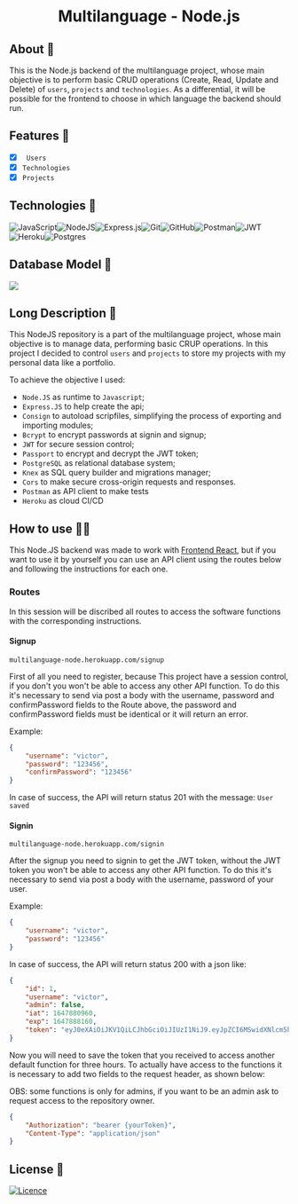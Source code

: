 <h1 align="center">Multilanguage - Node.js</h1>

## About 🎯

This is the Node.js backend of the multilanguage project, whose main objective is to perform basic CRUD operations (Create, Read, Update and Delete) of ``users``, ``projects`` and ``technologies``. As a differential, it will be possible for the frontend to choose in which language the backend should run.

## Features 🌟

- [x] `` Users``
- [x] ``Technologies``
- [x] ``Projects``

## Technologies 🚀
![JavaScript](https://img.shields.io/badge/javascript-%23323330.svg?style=for-the-badge&logo=javascript&logoColor=%23F7DF1E)![NodeJS](https://img.shields.io/badge/node.js-6DA55F?style=for-the-badge&logo=node.js&logoColor=white)![Express.js](https://img.shields.io/badge/express.js-%23404d59.svg?style=for-the-badge&logo=express&logoColor=%2361DAFB)![Git](https://img.shields.io/badge/git-%23F05033.svg?style=for-the-badge&logo=git&logoColor=white)![GitHub](https://img.shields.io/badge/github-%23121011.svg?style=for-the-badge&logo=github&logoColor=white)![Postman](https://img.shields.io/badge/Postman-FF6C37?style=for-the-badge&logo=postman&logoColor=white)![JWT](https://img.shields.io/badge/JWT-black?style=for-the-badge&logo=JSON%20web%20tokens)![Heroku](https://img.shields.io/badge/heroku-%23430098.svg?style=for-the-badge&logo=heroku&logoColor=white)![Postgres](https://img.shields.io/badge/postgres-%23316192.svg?style=for-the-badge&logo=postgresql&logoColor=white)

## Database Model 💾

<img src="https://github.com/VictorGVC/ProjectMultilanguage-Node/blob/main/doc/database.png">

## Long Description 🧾

This NodeJS repository is a part of the multilanguage project, whose main objective is to manage data, performing basic CRUP operations. In this project I decided to control ``users`` and ``projects`` to store my projects with my personal data like a portfolio.

To achieve the objective I used:
- ``Node.JS`` as runtime to ``Javascript``;
- ``Express.JS`` to help create the api;
- ``Consign`` to autoload scripfiles, simplifying the process of exporting and importing modules;
- ``Bcrypt`` to encrypt passwords at signin and signup;
- ``JWT`` for secure session control;
- ``Passport`` to encrypt and decrypt the JWT token;
- ``PostgreSQL`` as relational database system;
- ``Knex`` as SQL query builder and migrations manager;
- ``Cors`` to make secure cross-origin requests and responses.
- ``Postman`` as API client to make tests
- ``Heroku`` as cloud CI/CD

## How to use 👨‍💻

This Node.JS backend was made to work with <a href="https://github.com/VictorGVC/ProjectMultilanguage-React">Frontend React</a>, but if you want to use it by yourself you can use an API client using the routes below and following the instructions for each one.

### Routes

In this session will be discribed all routes to access the software functions with the corresponding instructions.

#### Signup
``multilanguage-node.herokuapp.com/signup``

First of all you need to register, because This project have a session control, if you don't you won't be able to access any other API function. To do this it's necessary to send via post a body with the username, password and confirmPassword fields to the Route above, the password and confirmPassword fields must be identical or it will return an error.

Example:
```json
{
    "username": "victor",
    "password": "123456",
    "confirmPassword": "123456"
}
```

In case of success, the API will return status 201 with the message:
```User saved```

#### Signin

``multilanguage-node.herokuapp.com/signin``

After the signup you need to signin to get the JWT token, without the JWT token you won't be able to access any other API function. To do this it's necessary to send via post a body with the username, password of your user.

Example:
```json
{
    "username": "victor",
    "password": "123456"
}
```

In case of success, the API will return status 200 with a json like:
```json
{
    "id": 1,
    "username": "victor",
    "admin": false,
    "iat": 1647880960,
    "exp": 1647888160,
    "token": "eyJ0eXAiOiJKV1QiLCJhbGciOiJIUzI1NiJ9.eyJpZCI6MSwidXNlcm5hbWUiOiJ2aWN0b3IiLCJhZG1pbiI6ZmFsc2UsImlhdCI6MTY0Nzg4MDk2MCwiZXhwIjoxNjQ3ODg4MTYwfQ.CJeTRyMBxwhz3TxJU8o3UU50QJFJVmHo44MHc2UqGoY"
}
```

Now you will need to save the token that you received to access another default function for three hours.
To actually have access to the functions it is necessary to add two fields to the request header, as shown below:

OBS: some functions is only for admins, if you want to be an admin ask to request access to the repository owner.

```json
{
    "Authorization": "bearer {yourToken}",
    "Content-Type": "application/json"
}
```


## License 📝

[![Licence](https://img.shields.io/github/license/Ileriayo/markdown-badges?style=for-the-badge)](./LICENSE)
